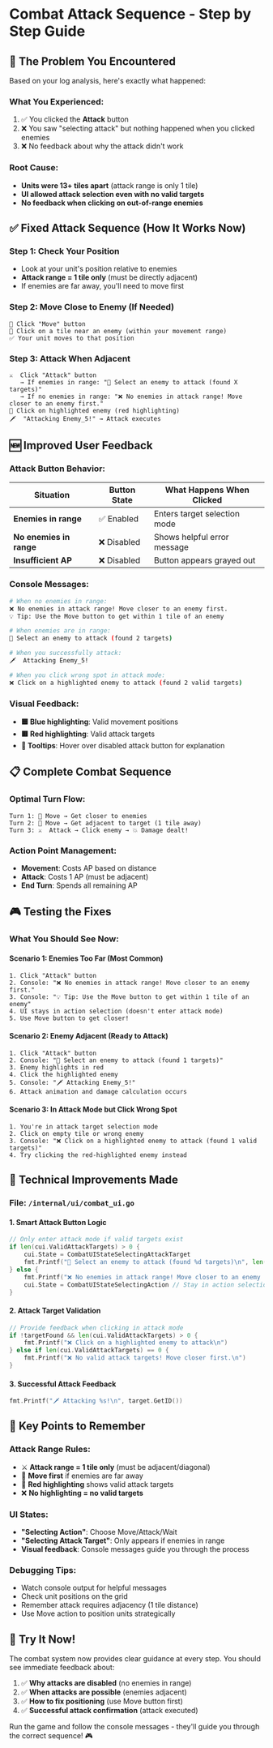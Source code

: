 # Combat Attack Sequence - Step by Step Guide

## 🎯 The Problem You Encountered

Based on your log analysis, here's exactly what happened:

### **What You Experienced:**
1. ✅ You clicked the **Attack** button
2. ❌ You saw "selecting attack" but nothing happened when you clicked enemies
3. ❌ No feedback about why the attack didn't work

### **Root Cause:**
- **Units were 13+ tiles apart** (attack range is only 1 tile)
- **UI allowed attack selection even with no valid targets**
- **No feedback when clicking on out-of-range enemies**

## ✅ Fixed Attack Sequence (How It Works Now)

### **Step 1: Check Your Position** 
- Look at your unit's position relative to enemies
- **Attack range = 1 tile only** (must be directly adjacent)
- If enemies are far away, you'll need to move first

### **Step 2: Move Close to Enemy (If Needed)**
```
🚶 Click "Move" button
🎯 Click on a tile near an enemy (within your movement range)  
✅ Your unit moves to that position
```

### **Step 3: Attack When Adjacent**
```
⚔️  Click "Attack" button
   → If enemies in range: "🎯 Select an enemy to attack (found X targets)"
   → If no enemies in range: "❌ No enemies in attack range! Move closer to an enemy first."
🎯 Click on highlighted enemy (red highlighting)
🗡️  "Attacking Enemy_5!" → Attack executes
```

## 🆕 Improved User Feedback

### **Attack Button Behavior:**
| Situation | Button State | What Happens When Clicked |
|-----------|--------------|---------------------------|
| **Enemies in range** | ✅ Enabled | Enters target selection mode |
| **No enemies in range** | ❌ Disabled | Shows helpful error message |
| **Insufficient AP** | ❌ Disabled | Button appears grayed out |

### **Console Messages:**
```bash
# When no enemies in range:
❌ No enemies in attack range! Move closer to an enemy first.
💡 Tip: Use the Move button to get within 1 tile of an enemy

# When enemies are in range:  
🎯 Select an enemy to attack (found 2 targets)

# When you successfully attack:
🗡️  Attacking Enemy_5!

# When you click wrong spot in attack mode:
❌ Click on a highlighted enemy to attack (found 2 valid targets)
```

### **Visual Feedback:**
- **🟦 Blue highlighting**: Valid movement positions
- **🟥 Red highlighting**: Valid attack targets  
- **💭 Tooltips**: Hover over disabled attack button for explanation

## 📋 Complete Combat Sequence

### **Optimal Turn Flow:**
```
Turn 1: 🚶 Move → Get closer to enemies
Turn 2: 🚶 Move → Get adjacent to target (1 tile away)
Turn 3: ⚔️  Attack → Click enemy → 💥 Damage dealt!
```

### **Action Point Management:**
- **Movement**: Costs AP based on distance
- **Attack**: Costs 1 AP (must be adjacent)
- **End Turn**: Spends all remaining AP

## 🎮 Testing the Fixes

### **What You Should See Now:**

#### **Scenario 1: Enemies Too Far (Most Common)**
```
1. Click "Attack" button
2. Console: "❌ No enemies in attack range! Move closer to an enemy first."
3. Console: "💡 Tip: Use the Move button to get within 1 tile of an enemy"
4. UI stays in action selection (doesn't enter attack mode)
5. Use Move button to get closer!
```

#### **Scenario 2: Enemy Adjacent (Ready to Attack)**
```
1. Click "Attack" button  
2. Console: "🎯 Select an enemy to attack (found 1 targets)"
3. Enemy highlights in red
4. Click the highlighted enemy
5. Console: "🗡️ Attacking Enemy_5!"
6. Attack animation and damage calculation occurs
```

#### **Scenario 3: In Attack Mode but Click Wrong Spot**
```
1. You're in attack target selection mode
2. Click on empty tile or wrong enemy
3. Console: "❌ Click on a highlighted enemy to attack (found 1 valid targets)"
4. Try clicking the red-highlighted enemy instead
```

## 🔧 Technical Improvements Made

### **File: `/internal/ui/combat_ui.go`**

#### **1. Smart Attack Button Logic**
```go
// Only enter attack mode if valid targets exist
if len(cui.ValidAttackTargets) > 0 {
    cui.State = CombatUIStateSelectingAttackTarget
    fmt.Printf("🎯 Select an enemy to attack (found %d targets)\n", len(cui.ValidAttackTargets))
} else {
    fmt.Printf("❌ No enemies in attack range! Move closer to an enemy first.\n")
    cui.State = CombatUIStateSelectingAction // Stay in action selection
}
```

#### **2. Attack Target Validation**
```go
// Provide feedback when clicking in attack mode
if !targetFound && len(cui.ValidAttackTargets) > 0 {
    fmt.Printf("❌ Click on a highlighted enemy to attack\n")
} else if len(cui.ValidAttackTargets) == 0 {
    fmt.Printf("❌ No valid attack targets! Move closer first.\n")
}
```

#### **3. Successful Attack Feedback** 
```go
fmt.Printf("🗡️ Attacking %s!\n", target.GetID())
```

## 🎯 Key Points to Remember

### **Attack Range Rules:**
- ⚔️  **Attack range = 1 tile only** (must be adjacent/diagonal)
- 🚶 **Move first** if enemies are far away  
- 🎯 **Red highlighting** shows valid attack targets
- ❌ **No highlighting = no valid targets**

### **UI States:**
- **"Selecting Action"**: Choose Move/Attack/Wait
- **"Selecting Attack Target"**: Only appears if enemies in range
- **Visual feedback**: Console messages guide you through the process

### **Debugging Tips:**
- Watch console output for helpful messages
- Check unit positions on the grid
- Remember attack requires adjacency (1 tile distance)
- Use Move action to position units strategically

## 🚀 Try It Now!

The combat system now provides clear guidance at every step. You should see immediate feedback about:

1. ✅ **Why attacks are disabled** (no enemies in range)
2. ✅ **When attacks are possible** (enemies adjacent)  
3. ✅ **How to fix positioning** (use Move button first)
4. ✅ **Successful attack confirmation** (attack executed)

Run the game and follow the console messages - they'll guide you through the correct sequence! 🎮